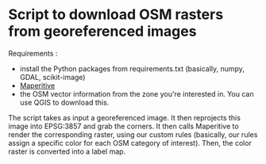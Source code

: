 # Script to download OSM rasters from georeferenced images

Requirements :
  * install the Python packages from requirements.txt (basically, numpy, GDAL, scikit-image)
  * [Maperitive](http://maperitive.net/)
  * the OSM vector information from the zone you're interested in. You can use QGIS to download this.

The script takes as input a georeferenced image. It then reprojects this image into EPSG:3857 and grab the corners. It then calls Maperitive to render the corresponding raster, using our custom rules (basically, our rules assign a specific color for each OSM category of interest). Then, the color raster is converted into a label map.
